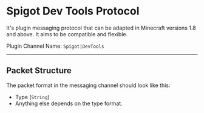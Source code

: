 # Spigot Dev Tools Protocol
It's plugin messaging protocol that can be adapted in Minecraft versions 1.8 and above.
It aims to be compatible and flexible.

Plugin Channel Name: `Spigot|DevTools`

---

## Packet Structure
The packet format in the messaging channel should look like this:
- Type (`String`)
- Anything else depends on the type format.
